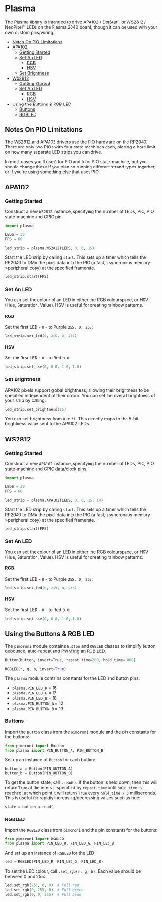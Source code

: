 # Plasma <!-- omit in toc -->

The Plasma library is intended to drive APA102 / DotStar™ or WS2812 / NeoPixel™ LEDs on the Plasma 2040 board, though it can be used with your own custom pins/wiring.

- [Notes On PIO Limitations](#notes-on-pio-limitations)
- [APA102](#apa102)
  - [Getting Started](#getting-started)
  - [Set An LED](#set-an-led)
    - [RGB](#rgb)
    - [HSV](#hsv)
  - [Set Brightness](#set-brightness)
- [WS2812](#ws2812)
  - [Getting Started](#getting-started-1)
  - [Set An LED](#set-an-led-1)
    - [RGB](#rgb-1)
    - [HSV](#hsv-1)
- [Using the Buttons & RGB LED](#using-the-buttons--rgb-led)
  - [Buttons](#buttons)
  - [RGBLED](#rgbled)

## Notes On PIO Limitations

The WS2812 and APA102 drivers use the PIO hardware on the RP2040. There are only two PIOs with four state machines each, placing a hard limit on how many separate LED strips you can drive.

In most cases you'll use `0` for PIO and `0` for PIO state-machine, but you should change these if you plan on running different strand types together, or if you're using something else that uses PIO.

## APA102

### Getting Started

Construct a new `WS2812` instance, specifying the number of LEDs, PIO, PIO state-machine and GPIO pin.

```python
import plasma

LEDS = 30
FPS = 60

led_strip = plasma.WS2812(LEDS, 0, 0, 15)
```

Start the LED strip by calling `start`. This sets up a timer which tells the RP2040 to DMA the pixel data into the PIO (a fast, asyncronous memory->peripheral copy) at the specified framerate.

```python
led_strip.start(FPS)
```

### Set An LED

You can set the colour of an LED in either the RGB colourspace, or HSV (Hue, Saturation, Value). HSV is useful for creating rainbow patterns.

#### RGB

Set the first LED - `0` - to Purple `255, 0, 255`:

```python
led_strip.set_led(0, 255, 0, 255)
```

#### HSV

Set the first LED - `0` - to Red `0.0`:

```python
led_strip.set_hsv(0, 0.0, 1.0, 1.0)
```

### Set Brightness

APA102 pixels support global brightness, allowing their brightness to be specified independent of their colour. You can set the overall brightness of your strip by calling:

```python
led_strip.set_brightness(15)
```

You can set brightness from `0` to `31`. This directly maps to the 5-bit brightness value sent to the APA102 LEDs.

## WS2812

### Getting Started

Construct a new `APA102` instance, specifying the number of LEDs, PIO, PIO state-machine and GPIO data/clock pins.

```python
import plasma

LEDS = 30
FPS = 60

led_strip = plasma.APA102(LEDS, 0, 0, 15, 14)
```

Start the LED strip by calling `start`. This sets up a timer which tells the RP2040 to DMA the pixel data into the PIO (a fast, asyncronous memory->peripheral copy) at the specified framerate.

```python
led_strip.start(FPS)
```

### Set An LED

You can set the colour of an LED in either the RGB colourspace, or HSV (Hue, Saturation, Value). HSV is useful for creating rainbow patterns.

#### RGB

Set the first LED - `0` - to Purple `255, 0, 255`:

```python
led_strip.set_led(0, 255, 0, 255)
```

#### HSV

Set the first LED - `0` - to Red `0.0`:

```python
led_strip.set_hsv(0, 0.0, 1.0, 1.0)
```

## Using the Buttons & RGB LED

The `pimoroni` module contains `Button` and `RGBLED` classes to simplify button debounce, auto-repeat and PWM'ing an RGB LED.

```python
Button(button, invert=True, repeat_time=200, hold_time=1000)
```

```python
RGBLED(r, g, b, invert=True)
```

The `plasma` module contains constants for the LED and button pins:

* `plasma.PIN_LED_R` = 16
* `plasma.PIN_LED_G` = 17
* `plasma.PIN_LED_B` = 18
* `plasma.PIN_BUTTON_A` = 12
* `plasma.PIN_BUTTON_B` = 13

### Buttons

Import the `Button` class from the `pimoroni` module and the pin constants for the buttons:

```python
from pimoroni import Button
from plasma import PIN_BUTTON_A, PIN_BUTTON_B
```

Set up an instance of `Button` for each button:

```python
button_a = Button(PIN_BUTTON_A)
button_b = Button(PIN_BUTTON_B)
```

To get the button state, call `.read()`. If the button is held down, then this will return `True` at the interval specified by `repeat_time` until `hold_time` is reached, at which point it will return `True` every `hold_time / 3` milliseconds. This is useful for rapidly increasing/decreasing values such as hue:

```python
state = button_a.read()
```

### RGBLED

Import the `RGBLED` class from `pimoroni` and the pin constants for the buttons:

```python
from pimoroni import RGBLED
from plasma import PIN_LED_R, PIN_LED_G, PIN_LED_B
```

And set up an instance of `RGBLED` for the LED:

```python
led = RGBLED(PIN_LED_R, PIN_LED_G, PIN_LED_B)
```

To set the LED colour, call `.set_rgb(r, g, b)`. Each value should be between 0 and 255:

```python
led.set_rgb(255, 0, 0)  # Full red
led.set_rgb(0, 255, 0)  # Full green
led.set_rgb(0, 0, 255)  # Full blue
```